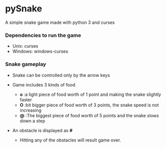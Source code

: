 # pySnake
A simple snake game made with python 3 and curses

### Dependencies to run the game
* Unix: curses
* Windows: windows-curses

### Snake gameplay
* Snake can be controlled only by the arrow keys
* Game includes 3 kinds of food
  * **o**   :a light piece of food worth of 1 point and making the snake slightly faster
  * **O**   :bit bigger piece of food worth of 3 points, the snake speed is not increasing
  * **@**  :The biggest piece of food worth of 5 points and the snake slows down a step

* An obstacle is displayed as **#**
  * Hitting any of the obstacles will result game over.

